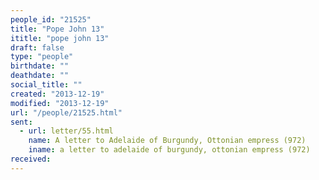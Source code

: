```yaml
---
people_id: "21525"
title: "Pope John 13"
ititle: "pope john 13"
draft: false
type: "people"
birthdate: ""
deathdate: ""
social_title: ""
created: "2013-12-19"
modified: "2013-12-19"
url: "/people/21525.html"
sent:
  - url: letter/55.html
    name: A letter to Adelaide of Burgundy, Ottonian empress (972)
    iname: a letter to adelaide of burgundy, ottonian empress (972)
received:
---
```

